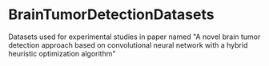 # BrainTumorDetectionDatasets
Datasets used for experimental studies in paper named "A novel brain tumor detection approach based on convolutional neural network with a hybrid heuristic optimization algorithm"
